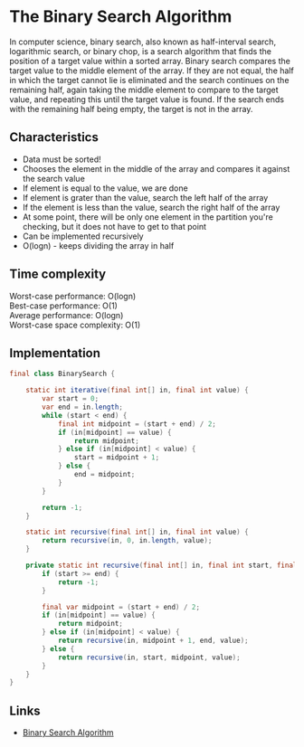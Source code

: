 # The Binary Search Algorithm

In computer science, binary search, also known as half-interval search, logarithmic search, or binary chop, is 
a search algorithm that finds the position of a target value within a sorted array. Binary search compares the 
target value to the middle element of the array. If they are not equal, the half in which the target cannot lie is 
eliminated and the search continues on the remaining half, again taking the middle element to compare to the target value, 
and repeating this until the target value is found. If the search ends with the remaining half being empty, 
the target is not in the array.

## Characteristics

- Data must be sorted!
- Chooses the element in the middle of the array and compares it against the search value
- If element is equal to the value, we are done
- If element is grater than the value, search the left half of the array
- If the element is less than the value, search the right half of the array
- At some point, there will be only one element in the partition you're checking, but it does not have to get to that point
- Can be implemented recursively
- O(logn) - keeps dividing the array in half

## Time complexity

Worst-case performance: O(logn)<br>
Best-case performance: O(1)<br>
Average performance: O(logn)<br>
Worst-case space complexity: O(1)

## Implementation

```java
final class BinarySearch {

    static int iterative(final int[] in, final int value) {
        var start = 0;
        var end = in.length;
        while (start < end) {
            final int midpoint = (start + end) / 2;
            if (in[midpoint] == value) {
                return midpoint;
            } else if (in[midpoint] < value) {
                start = midpoint + 1;
            } else {
                end = midpoint;
            }
        }

        return -1;
    }

    static int recursive(final int[] in, final int value) {
        return recursive(in, 0, in.length, value);
    }

    private static int recursive(final int[] in, final int start, final int end, final int value) {
        if (start >= end) {
            return -1;
        }

        final var midpoint = (start + end) / 2;
        if (in[midpoint] == value) {
            return midpoint;
        } else if (in[midpoint] < value) {
            return recursive(in, midpoint + 1, end, value);
        } else {
            return recursive(in, start, midpoint, value);
        }
    }
}
```

## Links

* [Binary Search Algorithm](https://en.wikipedia.org/wiki/Binary_search_algorithm)
